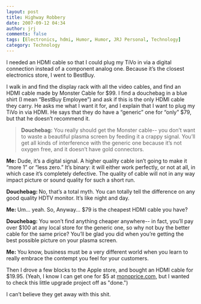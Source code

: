 ```yaml
---
layout: post
title: Highway Robbery
date: 2007-09-12 04:34
author: jrj
comments: false
tags: [Electronics, hdmi, Humor, Humor, JRJ Personal, Technology]
category: Technology
---
```

I needed an HDMI cable so that I could plug my TiVo in via a digital connection instead of a component analog one. Because it’s the closest electronics store, I went to BestBuy.

I walk in and find the display rack with all the video cables, and find an HDMI cable made by Monster Cable for $99. I find a douchebag in a blue shirt (I mean “BestBuy Employee”) and ask if this is the only HDMI cable they carry. He asks me what I want it for, and I explain that I want to plug my TiVo in via HDMI. He says that they do have a “generic” one for “only” $79, but that he doesn’t recommend it.
<blockquote><span style="font-weight: bold">Douchebag:</span> You really should get the Monster cable-- you don’t want to waste a beautiful plasma screen by feeding it a crappy signal. You’ll get all kinds of interference with the generic one because it’s not oxygen free, and it doesn’t have gold connectors.</blockquote>
<span class="Apple-style-span" style="font-weight: bold">Me:</span> Dude, it’s a digital signal. A higher quality cable isn’t going to make it “more 1” or “less zero.” It’s binary: it will either work perfectly, or not at all, in which case it’s completely defective. The quality of cable will not in any way impact picture or sound quality for such a short run.

<span class="Apple-style-span" style="font-weight: bold">Douchebag: </span>No, that’s a total myth. You can totally tell the difference on any good quality HDTV monitor. It’s like night and day.

<span class="Apple-style-span" style="font-weight: bold">Me: </span>Um... yeah. So, Anyway... $79 is the cheapest HDMI cable you have?

<span class="Apple-style-span" style="font-weight: bold">Douchebag:</span> You won’t find anything cheaper anywhere-- in fact, you’ll pay over $100 at any local store for the generic one, so why not buy the better cable for the same price? You’ll be glad you did when you’re getting the best possible picture on your plasma screen.

<span class="Apple-style-span" style="font-weight: bold">Me: </span> You know, business must be a very different world when you learn to really embrace the contempt you feel for your customers.

Then I drove a few blocks to the Apple store, and bought an HDMI cable for $19.95. (Yeah, I know I can get one for $5 at <a href="http://monoprice.com">monoprice.com</a>, but I wanted to check this little upgrade project off as "done.")

I can’t believe they get away with this shit.
